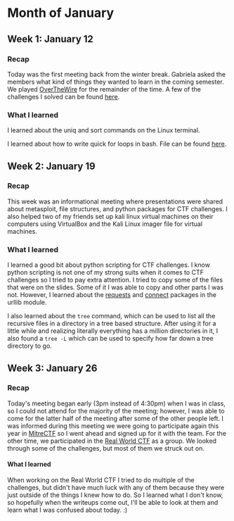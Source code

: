 # Month of January

## Week 1: January 12

### Recap

Today was the first meeting back from the winter break. Gabriela asked the members what kind of things they wanted to learn in the coming semester. We played [OverTheWire](https://overthewire.org) for the remainder of the time. A few of the challenges I solved can be found [here](/Practice/OverTheWire).

### What I learned

I learned about the uniq and sort commands on the Linux terminal.

I learned about how to write quick for loops in bash. File can be found [here](/Practice/OverTheWire/bash_commands.txt).

## Week 2: January 19

### Recap

This week was an informational meeting where presentations were shared about metasploit, file structures, and python packages for CTF challenges. I also helped two of my friends set up kali linux virtual machines on their computers using VirtualBox and the Kali Linux imager file for virtual machines.

### What I learned

I learned a good bit about python scripting for CTF challenges. I know python scripting is not one of my strong suits when it comes to CTF challenges so I tried to pay extra attention. I tried to copy some of the files that were on the slides. Some of it I was able to copy and other parts I was not. However, I learned about the [requests](python_requests.py) and [connect](python_connect.py) packages in the urllib module.

I also learned about the `tree` command, which can be used to list all the recursive files in a directory in a tree based structure. After using it for a little while and realizing literally everything has a million directories in it, I also found a `tree -L` which can be used to specify how far down a tree directory to go.  

## Week 3: January 26

### Recap

Today's meeting began early (3pm instead of 4:30pm) when I was in class, so I could not attend for the majority of the meeting; however, I was able to come for the latter half of the meeting after some of the other people left. I was informed during this meeting we were going to participate again this year in [MitreCTF](https://mitre-engenuity.org/growing-impact/ectf-embedded-capture-the-flag/) so I went ahead and signed up for it with the team. For the other time, we participated in the [Real World CTF](https://realworldctf.com/) as a group. We looked through some of the challenges, but most of them we struck out on.

#### What I learned

When working on the Real World CTF I tried to do multiple of the challenges, but didn't have much luck with any of them because they were just outside of the things I knew how to do. So I learned what I don't know, so hopefully when the writeups come out, I'll be able to look at them and learn what I was confused about today. :)
